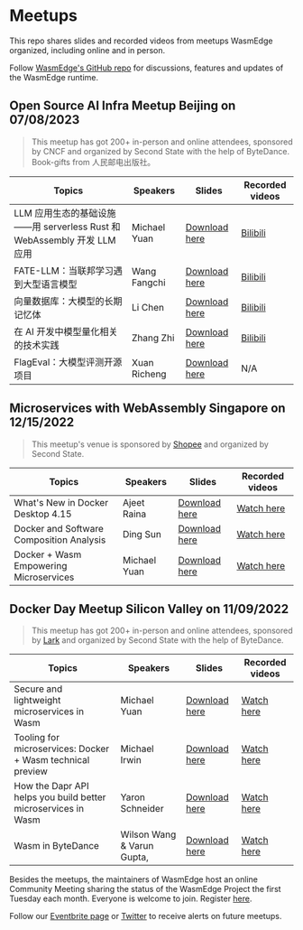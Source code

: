 # Meetups 

This repo shares slides and recorded videos from meetups WasmEdge organized, including online and in person. 

Follow [WasmEdge's GitHub repo](https://github.com/WasmEdge/WasmEdge) for discussions, features and updates of the WasmEdge runtime.

## Open Source AI Infra Meetup Beijing on 07/08/2023

> This meetup has got 200+ in-person and online attendees, sponsored by CNCF and organized by Second State with the help of ByteDance. Book-gifts from 人民邮电出版社。


| Topics                                                         | Speakers                    | Slides | Recorded videos |
|---------------------------------------------------------------|----------------------------|--------|-----------------|
| LLM 应用生态的基础设施——用 serverless Rust 和 WebAssembly 开发 LLM 应用                | Michael Yuan               |  [Download here](/Beijing-Cloud-Native-AI-Meetup-20230708/1.%20Infrastructure%20for%20LLMs-Michael%20Yuan.pdf)      |   [Bilibili](http://b23.tv/DAqM7mh)              |
| FATE-LLM：当联邦学习遇到大型语言模型   | Wang Fangchi             |   [Download here](/Beijing-Cloud-Native-AI-Meetup-20230708/2%20FATE-LLM%20-%20Wang%20Fangchi.pdf)     |     [Bilibili](https://www.bilibili.com/video/BV1uV411T7Tu/)            | 
| 向量数据库：大模型的长期记忆体 | Li Chen                   |   [Download here](/Beijing-Cloud-Native-AI-Meetup-20230708/3.%20Milvus-LI-Chen.pdf)     |       [Bilibili](https://www.bilibili.com/video/BV1KN411U7GR/)          |
| 在 AI 开发中模型量化相关的技术实践 | Zhang Zhi            |   [Download here](/Beijing-Cloud-Native-AI-Meetup-20230708/4.%20Sensetime%20PPQ%20Zhang%20Zhi.pdf)     |       [Bilibili](https://www.bilibili.com/video/BV1w8411D7vv/)          |
| FlagEval：大模型评测开源项目                                           | Xuan Richeng |    [Download here](/Beijing-Cloud-Native-AI-Meetup-20230708/5.%20Zhiyuan%20Aquila%20LLM%2BFlagEval%20LLM%20Evaluation%20System-20230708.pdf)     |      N/A           |



## Microservices with WebAssembly Singapore on 12/15/2022


> This meetup's venue is sponsored by [Shopee](https://shopee.sg/) and organized by Second State.

| Topics                                                         | Speakers                    | Slides | Recorded videos |
|---------------------------------------------------------------|----------------------------|--------|-----------------|
| What's New in Docker Desktop 4.15              | Ajeet Raina               |  [Download here](/singapore-meetup-1215/new-in-docker-4.15.pdf)      |   [Watch here](https://youtu.be/gDZGBc0DNBo)              |
| Docker and Software Composition Analysis   | Ding Sun             |   [Download here](/singapore-meetup-1215/docker-and-sca.pdf)     |     [Watch here](https://youtu.be/kfjz0kvRuoI)            | 
| Docker + Wasm Empowering Microservices | Michael Yuan          |   [Download here](/singapore-meetup-1215/docker-wasm-empowering-microservices.pdf)     |       [Watch here](https://youtu.be/pWRBUTkUx_A)          |


## Docker Day Meetup Silicon Valley on 11/09/2022

> This meetup has got 200+ in-person and online attendees, sponsored by [Lark](https://www.larksuite.com/) and organized by Second State with the help of ByteDance.


| Topics                                                         | Speakers                    | Slides | Recorded videos |
|---------------------------------------------------------------|----------------------------|--------|-----------------|
| Secure and lightweight microservices in Wasm                  | Michael Yuan               |  [Download here](/mtv-meetup-1109/lightweight-Microservices-in-WebAssembly.pdf)      |   [Watch here](https://www.youtube.com/watch?v=Kg5z5A5wH0A)              |
| Tooling for microservices: Docker + Wasm technical preview    | Michael Irwin              |   [Download here](/mtv-meetup-1109/tooling-for-microservices-docker-wasm.pdf)     |     [Watch here](https://youtu.be/jlaD_4xHzX4)            | 
| How the Dapr API helps you build better microservices in Wasm | Yaron Schneider            |   [Download here](/mtv-meetup-1109/dapr_wasm.pdf)     |       [Watch here](https://youtu.be/q86Ujo8B_5I)          |
| Wasm in ByteDance                                             | Wilson Wang & Varun Gupta, |    [Download here](/mtv-meetup-1109/webassembly_in_bytedance.pdf)     |      [Watch here](https://youtu.be/DdDF_UZO5IQ)           |

Besides the meetups, the maintainers of WasmEdge host an online Community Meeting sharing the status of the WasmEdge Project the first Tuesday each month. Everyone is welcome to join. Register [here](https://docs.google.com/document/d/1iFlVl7R97Lze4RDykzElJGDjjWYDlkI8Rhf8g4dQ5Rk/edit?usp=sharing).

Follow our [Eventbrite page](https://www.eventbrite.com/o/second-state-55396277393) or [Twitter](https://twitter.com/secondstateinc) to receive alerts on future meetups.
